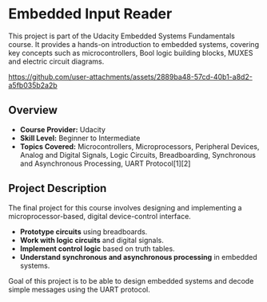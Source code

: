 # Embedded Input Reader

This project is part of the Udacity Embedded Systems Fundamentals course. It provides a hands-on introduction to embedded systems, covering key concepts such as microcontrollers,
Bool logic building blocks, MUXES and electric circuit diagrams.





https://github.com/user-attachments/assets/2889ba48-57cd-40b1-a8d2-a5fb035b2a2b





## Overview

- **Course Provider:** Udacity
- **Skill Level:** Beginner to Intermediate
- **Topics Covered:** Microcontrollers, Microprocessors, Peripheral Devices, Analog and Digital Signals, Logic Circuits, Breadboarding, Synchronous and Asynchronous Processing, UART Protocol[1][2]

## Project Description

The final project for this course involves designing and implementing a microprocessor-based, digital device-control interface.
- **Prototype circuits** using breadboards.
- **Work with logic circuits** and digital signals.
- **Implement control logic** based on truth tables.
- **Understand synchronous and asynchronous processing** in embedded systems.

Goal of this project is to be able to design embedded systems and decode simple messages using the UART protocol.



